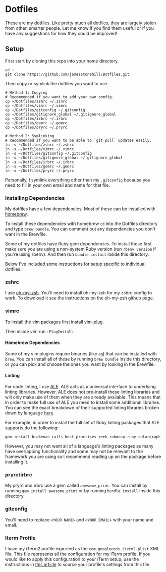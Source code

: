 # Dotfiles

These are my dotfiles. Like pretty much all dotfiles, they are largely stolen
from other, smarter people. Let me know if you find them useful or if you have
any suggestions for how they could be improved!

## Setup

First start by cloning this repo into your home directory.

```shell
cd ~
git clone https://github.com/jamesstonehill/Dotfiles.git
```

Then copy or symlink the dotfiles you want to use.

```shell
# Method 1: Copying
# Recommended if you want to add your own config.
cp ~/Dotfiles/zshrc ~/.zshrc
cp ~/Dotfiles/vimrc ~/.vimrc
cp ~/Dotfiles/gitconfig ~/.gitconfig
cp ~/Dotfiles/gitignore_global ~/.gitignore_global
cp ~/Dotfiles/irbrc ~/.irbrc
cp ~/Dotfiles/gemrc ~/.gemrc
cp ~/Dotfiles/pryrc ~/.pryrc

# Method 2: Symlinking
# Recommended if you want to be able to `git pull` updates easily.
ln -s ~/Dotfiles/zshrc ~/.zshrc
ln -s ~/Dotfiles/vimrc ~/.vimrc
ln -s ~/Dotfiles/gitconfig ~/.gitconfig
ln -s ~/Dotfiles/gitignore_global ~/.gitignore_global
ln -s ~/Dotfiles/irbrc ~/.irbrc
ln -s ~/Dotfiles/gemrc ~/.gemrc
ln -s ~/Dotfiles/pryrc ~/.pryrc
```

Personally, I symlink everything other than my `.gitconfig` because you need to
fill in your own email and name for that file.

### Installing Dependencies

My dotfiles have a few dependencies. Most of these can be installed with
[homebrew](https://brew.sh/).

To install these dependencies with homebrew `cd` into the Dotfiles directory and
type `brew bundle`. You can comment out any dependencies you don't want in the
Brewfile.

Some of my dotfiles have Ruby gem dependencies. To install these first make sure
you are using a non-system Ruby version (run `rbenv version` if you're using
rbenv). And then run `bundle install` inside this directory.

Below I've included some instructions for setup specific to individual dotfiles.

### zshrc

I use [oh-my-zsh](https://github.com/robbyrussell/oh-my-zsh). You'll need to
install oh-my-zsh for my zshrc config to work. To download it see the
instructions on the oh-my-zsh github page.

### vimrc

To install the vim packages first install
[vim-plug](https://github.com/junegunn/vim-plug).

Then inside vim run `:PlugInstall`.

#### Homebrew Dependencies

Some of my vim plugins require binaries (like `ag`) that can be
installed with `brew`. You can install all of these by running `brew bundle`
inside this directory, or you can pick and choose the ones you want by looking
in the Brewfile.

#### Linting

For code linting, I use [ALE](https://github.com/w0rp/ale). ALE acts as a
universal interface to underlying linting libraries. However, ALE does not
pre-install these linting libraries and will only make use of them when they are
already available. This means that in order to make full use of ALE you need to
install some additional libraries. You can see the exact breakdown of their
supported linting libraries broken down by language
[here](https://github.com/w0rp/ale#supported-languages).

For example, in order to install the full set of Ruby linting packages that ALE
supports do the following:

```shell
gem install brakeman rails_best_practices reek rubocop ruby solargraph
```

However, you may not want all of a language's linting packages as many have
overlapping functionality and some may not be relevant to the framework you are
using so I recommend reading up on the package before installing it.

### pryrc/irbrc

My pryrc and irbrc use a gem called `awesome_print`. You can install by running
`gem install awesome_print` or by running `bundle install` inside this
directory.

### gitconfig

You'll need to replace `<YOUR NAME>` and `<YOUR EMAIL>` with your name and
email.

### Iterm Profile

I have my iTerm2 profile exported as the `com.googlecode.iterm2.plist` XML file.
This file represents all the configuration for my iTerm profile. If you would
like to apply this configuration to your iTerm setup, use the instructions in
[this
article](http://stratus3d.com/blog/2015/02/28/sync-iterm2-profile-with-dotfiles-repository/)
to source your profile's settings from this file.

